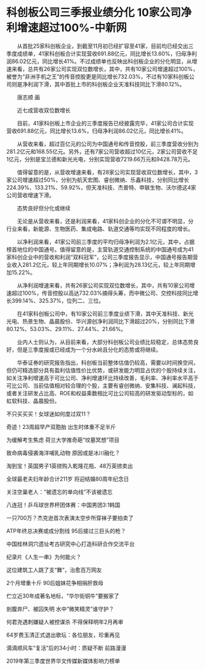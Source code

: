 # 科创板公司三季报业绩分化 10家公司净利增速超过100%-中新网

　　从首批25家科创板企业，到截至11月初已经扩容至41家，目前均已经交出三季度成绩单，41家科创板合计实现营收691.88亿元，同比增长13.60%，归母净利润86.02亿元，同比增长41%。不过成绩单也反映出科创板企业的分化明显，从增速来看，总共有26家公司实现双位数增长，其中，共有10家公司增速超过100%，被誉为“非洲手机之王”的传音控股更是同比增长732.03%，不过有10家科创板公司则是净利润下滑，其中首批上市的科创板企业天准科技同比下滑80.12%。

　　唐志顺 画

　　近七成营收双位数增长

　　目前，41家科创板上市企业的三季度报告已经披露完毕，41家公司合计实现营收691.88亿元，同比增长13.6%，归母净利润86.02亿元，同比增长41%。

　　从营收来看，超过百亿元的公司为中国通号和传音控股，前三季度营收分别为281.2亿元和168.55亿元。另外，还有7家公司营收超过10亿元，2家公司营收不足1亿元，分别是宝兰德和新光光电，分别实现营收7219.66万元和9428.78万元。

　　值得留意的是，从营收增速来看，有28家公司实现营收双位数增长，其中，3家公司增速超过50%，分别为航天宏图、睿创微纳、乐鑫科技，分别同比增长224.39%、133.21%、59.92%，但天准科技、杰普特、申联生物、沃尔德这4家公司营收增速下滑。

　　态势良好但分化或继续

　　无论是从营收来看，还是利润来看，41家科创企业的分化不可谓不明显，分行业来看，新能源、生物医药、集成电路、轨道交通等均实现不同程度的增长。

　　以净利润来看，41家公司前三季度的平均归母净利润为2.1亿元，其中，占据榜首地位的中国通号。值得留意的是，主营轨道交通控制系统的中国通号成为41家科创企业中的营收和利润“双料冠军”，公司三季度报告显示，中国通号报告期营业收入281.2亿元，较上年同期增长10.07%；净利润为28.13亿元，较上年同期增加15.22%。

　　从净利润增速来看，共有26家公司实现双位数增长，其中，共有10家公司增速超过100%，传音控股以高达732.03%摘得头筹，而中微公司、交控科技同比增长399.14%、325.37%，位列二、三位。

　　在41家科创板公司中，有10家公司前三季度业绩下滑，其中天准科技、新光光电、热景生物、晶晨股份、华兴源创净利润同比下滑超过20%，分别同比下滑80.12%、53.03%、29.11%、27.44%、21.66%。

　　业内人士则认为，从目前来看，大部分科创板公司业绩比较稳定，总体态势良好，但是三季度报或已经成为一个分水岭且分化的态势或将继续。

　　华泰证券的研究报告指出，科创板当前整体估值仍较高，需要以时间换空间，但仍可精选部分具有盈利估值性价比优势，或研发能力明显占优的个股持续关注，如关注净利增速高于可比公司、净利增速环比持续改善，毛利率、净利率水平高于可比公司、当前估值相对较合理的个股，主要有睿创微纳、安集科技、澜起科技，或者关注研发占比高、ROE和权益乘数相比可比公司较高的研发驱动型标的，如虹软科技、晶晨股份。

不只买买买！女球迷如何度过双11？

奇迹！23周超早产双胞胎 出生时体重不足半斤

为缓解考生焦虑 荷兰大学推奇葩“坟墓冥想”项目

致命病毒侵袭海洋哺乳动物 原因或是冰川融化？

淘到宝！英国男子1英镑购入乾隆花瓶、48万英镑卖出

全球最老夫妇年龄合计211岁 将迎结婚80周年纪念日

关注空巢老人：“被遗忘的单向线”不该被遗忘

八连冠！乒乓球世界杯团体赛：中国男团3:1韩国

一只700万？杰克逊首次表演太空步所穿袜子要拍卖了

ATP年终总决赛或成分割线 95后接过三巨头的枪？

中国桂林洞穴遗址考古研究中心打造科研合作交流平台

纪录片《人生一串》为何能火？ 

这位建筑工人跳了支“舞”，治愈百万网友

2个月增重十斤 90后姐妹花争相捐肝救母

伫立近30年成著名地标，“华尔街铜牛”要搬家了

剖腹弃尸、被囚失明 水中“微笑精灵”谁守护？

何君尧遇刺嫌疑人被控谋杀 不得保释明年2月再审

64岁费玉清正式退出歌坛：各位朋友，珍重再见

滴滴顺风车“复活”后的34小时：质疑不断 前路漫漫

2019年第三季度世界华文传媒新媒体影响力榜单
